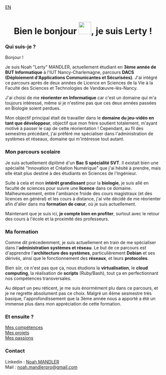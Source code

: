 
[EN](README.md)
# <h1 align="center"> Bien le bonjour <img src="https://em-content.zobj.net/source/telegram/386/bear_1f43b.webp" height="40px" width="40px">, je suis Lerty !
### Qui suis-je ?
Bonjour !</br>

Je suis Noah "Lerty" MANDLER, actuellement étudiant en **3ème année de BUT Informatique** à l'IUT Nancy-Charlemagne, parcours **DACS (Déploiement d'Applications Communicantes et Sécurisées)**. J'ai intégré ce parcours après de deux années de Licence en Sciences de la Vie à la Faculté des Sciences et Technologies de Vandœuvre-lès-Nancy.

J'ai choisi de me **réorienter en Informatique** car c'est un domaine qui m'a toujours intéressé, même si je n'estime pas que ces deux années passées en Biologie soient perdues.

Mon objectif principal était de travailler dans le **domaine du jeu-vidéo en tant que développeur**, objectif que mon frère soutient totalement, m'ayant motivé à passer le cap de cette réorientation ! Cependant, au fil des semestres précédant, j'ai préféré me spécialiser dans l'administration de systèmes et réseaux, domaine qui m'intéresse tout autant.

### Mon parcours scolaire
Je suis actuellement diplômé d'un **Bac S spécialité SVT**. Il existait bien une spécialité "Innovation et Création Numérique" que j'ai hésité à prendre, mais elle était plus destiné à des étudiants en Sciences de l'Ingénieur.

Suite à cela et mon **intérêt grandissant** pour la **biologie**, je suis allé en faculté de sciences pour suivre une **licence** dans ce domaine. Malheureusement, entre l'ambiance froide des cours magistraux (et des licences en général) et les cours à distance, j'ai vite décidé de me réorienter afin d'aller dans ma **formation de cœur**, où je suis actuellement.

Maintenant que je suis ici, **je compte bien en profiter**, surtout avec le retour des cours à l'école et la proximité des professeurs.

### Ma formation
Comme dit précedemment, je suis actuellement en train de me spécialiser dans l'**administration systèmes et réseau**. Le but de ce parcours est d'apprendre l'**architecture des systèmes**, particulièrement **Debian** et ses dérivés, ainsi que le fonctionnement des **réseaux**, et leurs **protocoles**.

Bien sûr, ce n'est pas que ça, nous étudions la **virtualisation**, le **cloud computing**, la réalisation de **scripts** (Ruby/Bash), tout ça en perfectionnant nos compétences transversales.

Au départ un peu réticent, je me suis énormément plu dans ce parcours, et je ne regrette absolument pas ce choix. Malgré un 4ème sesmestre très basique, l'approfondissement que la 3ème année nous a apporté a été un immense plus dans mon appréciation de cette formation.

### Et ensuite ?
[Mes compétences](COMPETENCES.md)</br>
[Mes projets](PROJETS.md)</br>
[Mes passions](PASSIONS.md)

### Contact

Linkedin : [Noah MANDLER](https://www.linkedin.com/in/noah-m-2b0567258/)</br>
Mail : [noah.mandlerpro@gmail.com](mailto:noah.mandlerpro@gmail.com)

